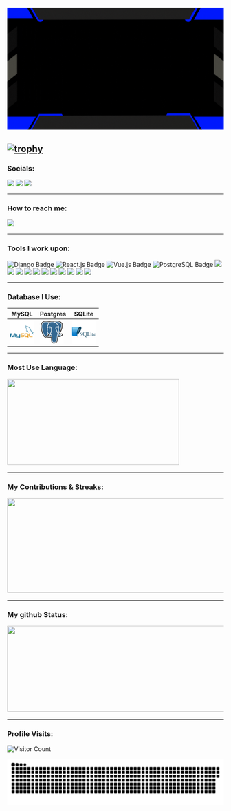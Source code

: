  [![@ambo18](https://raw.githubusercontent.com/ambo18/ambo18/main/assets/rjhel2.gif)](https://web.facebook.com/rjheltandugon18)

 [![trophy](https://github-profile-trophy.vercel.app/?username=ambo18&title=Stars,Followers,Commits,Repositories,MultipleLang,PullRequest&theme=onedark)](https://github.com/ryo-ma/github-profile-trophy)
------------------------------------------- 
### Socials: 
<a href="https://www.linkedin.com/in/r-jhel-tandugon-66052928a/"><img src="https://img.shields.io/badge/Rjhel_Linkedin-%230077B5.svg?&style=for-the-badge&logo=linkedin&logoColor=white"></a> <a href="https://web.facebook.com/rjheltandugon18"><img src="https://img.shields.io/badge/Rjhel_Facebook-1877F2?style=for-the-badge&logo=facebook&logoColor=white"></a> <a href="https://www.instagram.com/rjheltandugon?igsh=YXVydnM0ZDc3bXVx"><img src="https://img.shields.io/badge/Rjhel_Instagram-%23E4405F.svg?style=for-the-badge&logo=instagram&logoColor=white"></a>

-------------------------------------------
### How to reach me: 
<a href="mailto: rjheltandugon101801@gmail.com">
<img src="https://img.shields.io/badge/-rjheltandugon101801%40gmail.com-7B83EB?&style=for-the-badge&logo=Microsoft-outlook&logoColor=white" ></a> 

-------------------------------------------

### Tools I work upon:
<img src="https://img.shields.io/badge/django-%23092E20.svg?style=for-the-badge&logo=django&logoColor=white" alt="Django Badge">   <img src="https://img.shields.io/badge/react-%2320232a.svg?style=for-the-badge&logo=react&logoColor=%2361DAFB" alt="React.js Badge">   <img src="https://img.shields.io/badge/vue.js-%2335495e.svg?style=for-the-badge&logo=vuedotjs&logoColor=%234FC08D" alt="Vue.js Badge">
<img src="https://img.shields.io/badge/postgresql-%23336791.svg?style=for-the-badge&logo=postgresql&logoColor=white" alt="PostgreSQL Badge">   <img src="https://img.shields.io/badge/html5-%23E34F26.svg?style=for-the-badge&logo=html5&logoColor=white">   <img src="https://img.shields.io/badge/css3%20-%2314354C.svg?&style=for-the-badge&logo=css3&logoColor=white">   <img src="https://img.shields.io/badge/javascript%20-%23323330.svg?&style=for-the-badge&logo=javascript&logoColor=%23F7DF1E">   <img src="https://img.shields.io/badge/Java-ED8B00?style=for-the-badge&logo=openjdk&logoColor=white">   <img src="https://img.shields.io/badge/PHP-777BB4?style=for-the-badge&logo=php&logoColor=white">   <img src="https://img.shields.io/badge/MySQL-00000F?style=for-the-badge&logo=mysql&logoColor=white">   <img src="https://img.shields.io/badge/Python-3776AB?style=for-the-badge&logo=python&logoColor=white">   <img src="https://img.shields.io/badge/Android_Studio-3DDC84?style=for-the-badge&logo=android-studio&logoColor=white">   <img src="http://img.shields.io/badge/-VS%20Code-000000?style=for-the-badge&logo=Visual-studio-code&logoColor=blue">  <img src="https://img.shields.io/badge/Canva-%2300C4CC.svg?style=for-the-badge&logo=Canva&logoColor=white">  <img src="https://img.shields.io/badge/git%20-%23F05032.svg?&style=for-the-badge&logo=git&logoColor=white"/>

-------------------------------------------

### Database I Use:

| MySQL | Postgres | SQLite |
|----------|----------|----------|
|<img src="https://github.com/devicons/devicon/blob/master/icons/mysql/mysql-original-wordmark.svg" title="MySQL" alt="MySQL" width="55" height="55"/>|<img src="https://github.com/devicons/devicon/blob/master/icons/postgresql/postgresql-original.svg" title="pg" alt="pg" width="55" height="55"/>|<img src="https://github.com/devicons/devicon/blob/master/icons/sqlite/sqlite-original-wordmark.svg" title="SQLite" alt="SQLite" width="55" height="55"/>|

------------------------------------------- 

### Most Use Language:
<img width="400" height="200" src="https://github-readme-stats.vercel.app/api/top-langs/?username=ambo18&size_weight=0.15&count_weight=0.5&layout=compact&theme=vision-friendly-dark">

------------------------------------------- 
  
### My Contributions & Streaks: 
<p align="center">
  <img width="800" height="220" src="https://streak-stats.demolab.com?user=ambo18&theme=highcontrast&hide_border=true&border_radius=5&card_width=800">
</p>

-------------------------------------------

### My github Status:
<img width="800" height="200" src="https://github-readme-stats.vercel.app/api?username=ambo18&show_icons=true&theme=vision-friendly-dark">

------------------------------------------- 

### Profile Visits:
![Visitor Count](https://profile-counter.glitch.me/{ambo18}/count.svg)

<p align="center">
 <img width="1000" src="assets/github-snake.svg" alt="snake"/>
</p>
